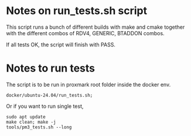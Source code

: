 # Notes on run_tests.sh script
This script runs a bunch of different builds with make and cmake together
with the different combos of RDV4, GENERIC, BTADDON combos.

If all tests OK,  the script will finish with PASS.


# Notes to run tests
The script is to be run in proxmark root folder inside the docker env.

```
docker/ubuntu-24.04/run_tests.sh;
``` 

Or if you want to run single test,  
```
sudo apt update
make clean; make -j
tools/pm3_tests.sh --long
```
